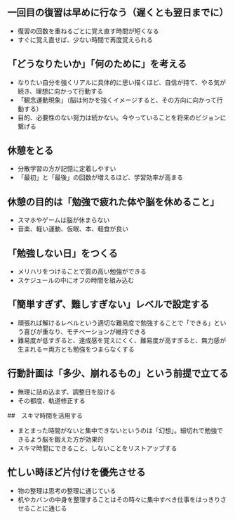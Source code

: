 ## 一回目の復習は早めに行なう（遅くとも翌日までに）
- 復習の回数を重ねるごとに覚え直す時間が短くなる
- すぐに覚え直せば、少ない時間で再度覚えられる

## 「どうなりたいか」「何のために」を考える
- なりたい自分を強くリアルに具体的に思い描くほど、自信が持て、やる気が続き、理想に向かって行動する
- 「観念運動現象」（脳は何かを強くイメージすると、その方向に向かって行動する）
- 目的、必要性のない努力は続かない。今やっていることを将来のビジョンに繋げる

## 休憩をとる
- 分散学習の方が記憶に定着しやすい
- 「最初」と「最後」の回数が増えるほど、学習効率が高まる

## 休憩の目的は「勉強で疲れた体や脳を休めること」
- スマホやゲームは脳が休まらない
- 音楽、軽い運動、仮眠、本、軽食が良い

## 「勉強しない日」をつくる
- メリハリをつけることで質の高い勉強ができる
- スケジュールの中にオフの時間を組み込む

## 「簡単すぎず、難しすぎない」レベルで設定する
- 頑張れば解けるレベルという適切な難易度で勉強することで「できる」という喜びが重なり、モチベーションが維持できる
- 難易度が低すぎると、達成感を覚えにくく、難易度が高すぎると、無力感が生まれる＝両方とも勉強をつまらなくする

## 行動計画は「多少、崩れるもの」という前提で立てる
- 無理に詰め込まず、調整日を設ける
- その都度、軌道修正する

##　スキマ時間を活用する
- まとまった時間がないと集中できないというのは「幻想」。細切れで勉強できるよう脳を鍛えた方が効果的
- スキマ時間にできること、しないことをリストアップする

## 忙しい時ほど片付けを優先させる
- 物の整理は思考の整理に通じている
- 机やカバンの中身を整理することはその時々に集中すべき仕事をはっきりさせることに通じる
